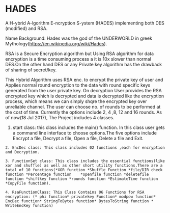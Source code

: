 # HADES

A H-ybrid A-lgorithm E-ncryption S-ystem (HADES) implementing both DES (modified) and RSA.

Name Background: Hades was the god of the UNDERWORLD in greek Mythology(https://en.wikipedia.org/wiki/Hades).

RSA is a Secure Encryption algorithm but Using RSA algorithm for data encryption is a time consuming process a it is 10x slower than normal DES.On the other hand DES or any Private key algorithm has the drawback of sharing of secret/key.

This Hybrid Algorithm uses RSA enc. to encrypt the private key of user and Applies normal round encryption to the data with round specific keys generated from the user private key. On decryption User provides the RSA encrypted key which is decrypted and data is decrypted like the encryption process, which means we can simply shqre the encrypted key over unreliable channel. 
The user can choose no. of rounds to be performed at the cost of time. Currently the options include 2, 4 ,8, 12 and 16 rounds. 
As of now(18 Jul 2017), The Project includes 4 classes.
   
   1. start class: this class includes the main() function. In this class user gets a command line interface to choose     options.The five options include Encrypt a file, Decrypt a file, Open a file, Delete a file and Exit.
    
    2. EncDec class: This class includes 02 functions ,each for encryption and Decryption.
    
    3. FunctionSet class: This class includes the essential functions(like xor and shuffle) as well as other short utility functions.There are a total of 10 functions(*XOR function *Shuffle Function *file/DIR check function *Percentage function    *openfile function *deletefile function *shiftkey function *rounds function *EstimateTime function *CopyFile function).
    
    4. RsaFunctionClass: This Class Contains 06 Functions for RSA encryption: (* phi function* privatekey Function* modpow function* EncDec function* StringToBytes function* BytesToString function * WriteEncKey function)
